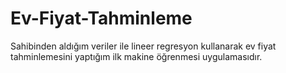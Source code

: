 # Ev-Fiyat-Tahminleme
Sahibinden aldığım veriler ile  lineer regresyon kullanarak ev fiyat tahminlemesini yaptığım ilk makine öğrenmesi uygulamasıdır.
